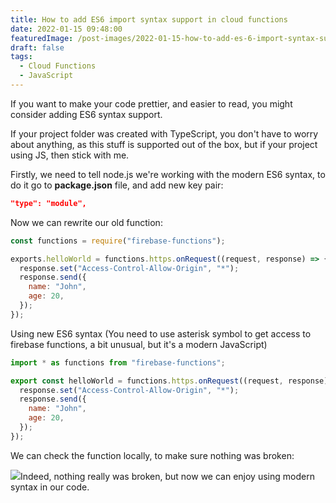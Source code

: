 ```yaml
---
title: How to add ES6 import syntax support in cloud functions
date: 2022-01-15 09:48:00
featuredImage: /post-images/2022-01-15-how-to-add-es-6-import-syntax-support-in-cloud-functions.webp
draft: false
tags:
  - Cloud Functions
  - JavaScript
---
```


If you want to make your code prettier, and easier to read, you might consider adding ES6 syntax support.

If your project folder was created with TypeScript, you don't have to worry about anything, as this stuff is supported out of the box, but if your project using JS, then stick with me.

Firstly, we need to tell node.js we're working with the modern ES6 syntax, to do it go to **package.json** file, and add new key pair:

```json
"type": "module",
```

Now we can rewrite our old function:

```javascript
const functions = require("firebase-functions");

exports.helloWorld = functions.https.onRequest((request, response) => {
  response.set("Access-Control-Allow-Origin", "*");
  response.send({
    name: "John",
    age: 20,
  });
});
```

Using new ES6 syntax
(You need to use asterisk symbol to get access to firebase functions, a bit unusual, but it's a modern JavaScript)

```javascript
import * as functions from "firebase-functions";

export const helloWorld = functions.https.onRequest((request, response) => {
  response.set("Access-Control-Allow-Origin", "*");
  response.send({
    name: "John",
    age: 20,
  });
});
```

We can check the function locally, to make sure nothing was broken:

![](http://localhost/wordpress/wp-content/uploads/2022/01/image-2.png)Indeed, nothing really was broken, but now we can enjoy using modern syntax in our code.
